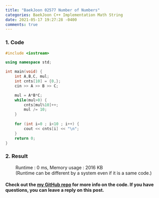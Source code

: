 ```yaml
---
title: "BaekJoon 02577 Number of Numbers"
categories: BaekJoon C++ Implementation Math String
date: 2021-05-17 19:27:28 -0400
comments: true
---
```


### 1. Code
```cpp
#include <iostream>

using namespace std;

int main(void) {
    int A,B,C, mul;
    int cnts[10] = {0,};
    cin >> A >> B >> C;

    mul = A*B*C;
    while(mul>0) {
        cnts[mul%10]++;
        mul /= 10;
    }
    
    for (int i=0 ; i<10 ; i++) {
        cout << cnts[i] << "\n";
    } 
    return 0;
}
```

### 2. Result
&nbsp;&nbsp;&nbsp;&nbsp;&nbsp;&nbsp;&nbsp;&nbsp;Runtime : 0 ms, Memory usage : 2016 KB  
&nbsp;&nbsp;&nbsp;&nbsp;&nbsp;&nbsp;&nbsp;&nbsp;(Runtime can be different by a system even if it is a same code.)

#### Check out the [my GitHub repo][hyuk-gh] for more info on the code. If you have questions, you can leave a reply on this post.
[hyuk-gh]: https://github.com/dlgur1994/StudyAlgorithms
